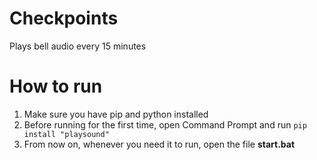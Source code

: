 # Checkpoints
Plays bell audio every 15 minutes


# How to run
1. Make sure you have pip and python installed
1. Before running for the first time, open Command Prompt and run `pip install "playsound"`
2. From now on, whenever you need it to run, open the file **start.bat**
